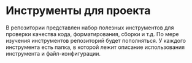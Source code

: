 # Инструменты для проекта
В репозитории представлен набор полезных инструментов для проверки качества кода, форматирования, сборки и т.д.
По мере изучения инструментов репозиторий будет пополняться.
У каждого инструмента есть папка, в которой лежит описание использования инструмента и файл-конфигурации.